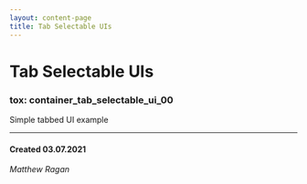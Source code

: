 ```yaml
---
layout: content-page
title: Tab Selectable UIs
---
```


# Tab Selectable UIs
### tox: container_tab_selectable_ui_00

Simple tabbed UI example


---
#### Created 03.07.2021
*Matthew Ragan*